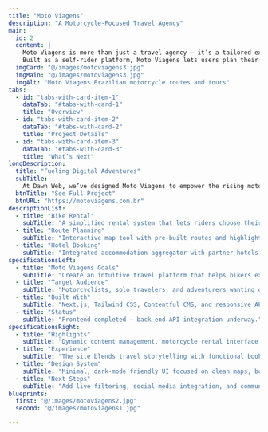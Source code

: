 ```yaml
---
title: "Moto Viagens"
description: "A Motorcycle-Focused Travel Agency"
main:
  id: 2
  content: |
    Moto Viagens is more than just a travel agency — it’s a tailored experience for riders seeking freedom, adventure, and connection with Brazil’s most scenic roads. 
    Built as a self-rider platform, Moto Viagens lets users plan their own motorcycle trips with ease, offering rental bikes, custom routes, trusted hotels, and curated attractions for every kind of rider.
  imgCard: "@/images/motoviagens3.jpg"
  imgMain: "@/images/motoviagens3.jpg"
  imgAlt: "Moto Viagens Brazilian motorcycle routes and tours"
tabs:
  - id: "tabs-with-card-item-1"
    dataTab: "#tabs-with-card-1"
    title: "Overview"
  - id: "tabs-with-card-item-2"
    dataTab: "#tabs-with-card-2"
    title: "Project Details"
  - id: "tabs-with-card-item-3"
    dataTab: "#tabs-with-card-3"
    title: "What’s Next"
longDescription:
  title: "Fueling Digital Adventures"
  subTitle: |
    At Dawn Web, we’ve designed Moto Viagens to empower the rising motorcycle tourism community in Brazil. The project combines strong visuals, practical booking tools, and smart integrations to make road planning smoother, faster, and more personal.
  btnTitle: "See Full Project"
  btnURL: "https://motoviagens.com.br"
descriptionList:
  - title: "Bike Rental"
    subTitle: "A simplified rental system that lets riders choose their ideal motorcycle for the journey — from long-distance adventure bikes to light, economic models."
  - title: "Route Planning"
    subTitle: "Interactive map tool with pre-built routes and highlights across Brazilian landscapes like the Serra do Rio do Rastro, Chapada dos Veadeiros, and Pantanal."
  - title: "Hotel Booking"
    subTitle: "Integrated accommodation aggregator with partner hotels offering secure parking and biker-friendly features."
specificationsLeft:
  - title: "Moto Viagens Goals"
    subTitle: "Create an intuitive travel platform that helps bikers explore Brazil’s most iconic routes with freedom, convenience, and local authenticity."
  - title: "Target Audience"
    subTitle: "Motorcyclists, solo travelers, and adventurers wanting organized yet flexible tour solutions."
  - title: "Built With"
    subTitle: "Next.js, Tailwind CSS, Contentful CMS, and responsive API-driven route planning modules."
  - title: "Status"
    subTitle: "Frontend completed — back-end API integration underway."
specificationsRight:
  - title: "Highlights"
    subTitle: "Dynamic content management, motorcycle rental interface, user-generated reviews, and integrated route visualizations."
  - title: "Experience"
    subTitle: "The site blends travel storytelling with functional booking tools, creating a seamless biker’s digital companion."
  - title: "Design System"
    subTitle: "Minimal, dark-mode friendly UI focused on clean maps, bold imagery, and intuitive cards."
  - title: "Next Steps"
    subTitle: "Add live filtering, social media integration, and community route sharing in upcoming updates."
blueprints:
  first: "@/images/motoviagens2.jpg"
  second: "@/images/motoviagens1.jpg"

---
```

